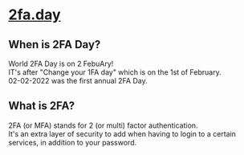 # [2fa.day](https://2fa.day) 
## When is 2FA Day?
World 2FA Day is on 2 FebuAry!<br>
IT's after "Change your 1FA day" which is on the 1st of February.<br>
02-02-2022 was the first annual 2FA Day.

## What is 2FA?
2FA (or MFA) stands for 2 (or multi) factor authentication.<br>
It's an extra layer of security to add when having to login to a certain services, in addition to your password.
